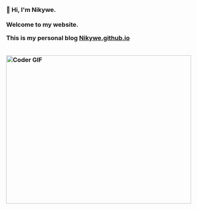 <h3 align="left">
 <abc>
  <br>👋 Hi, I'm Nikywe.<br>
  <br> Welcome to my website. <br>
  <body> 
<p> This is my personal blog 
<a href = "https://nikywe.github.io/" target="_blank">Nikywe.github.io</a> 
</p> 
</body> 
  <br>
    <img src="https://media.giphy.com/media/SWoSkN6DxTszqIKEqv/giphy.gif" alt="Coder GIF" width="500" height="400">
 </abc>
</h3> 


